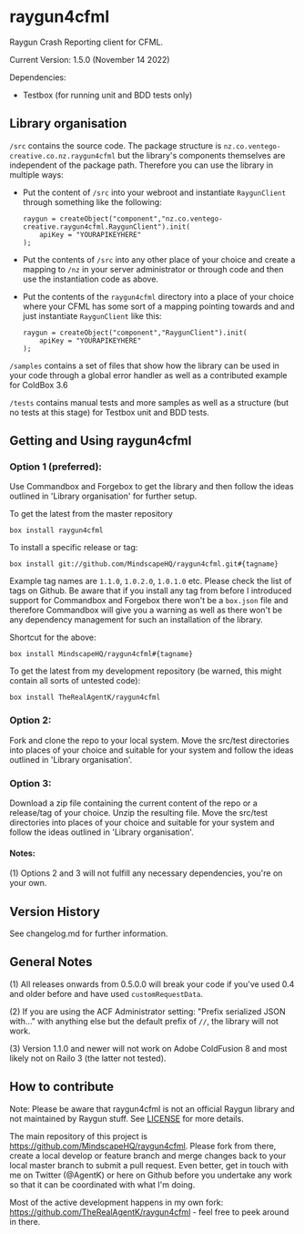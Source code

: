 raygun4cfml
===========

Raygun Crash Reporting client for CFML.

Current Version: 1.5.0 (November 14 2022)

Dependencies: 

- Testbox (for running unit and BDD tests only)

## Library organisation

`/src` contains the source code. The package structure is `nz.co.ventego-creative.co.nz.raygun4cfml` but the library's components themselves are independent of the package path. Therefore you can use the library in multiple ways:

- Put the content of `/src` into your webroot and instantiate `RaygunClient` through something like the following:

    ```
    raygun = createObject("component","nz.co.ventego-creative.raygun4cfml.RaygunClient").init(
        apiKey = "YOURAPIKEYHERE"
    );
    ```
- Put the contents of `/src` into any other place of your choice and create a mapping to `/nz` in your server administrator or through code and then use the instantiation code as above.

- Put the contents of the `raygun4cfml` directory into a place of your choice where your CFML has some sort of a mapping pointing towards and and just instantiate `RaygunClient` like this:
    
    ```
    raygun = createObject("component","RaygunClient").init(
        apiKey = "YOURAPIKEYHERE"
    );
    ```
    
`/samples` contains a set of files that show how the library can be used in your code through a global error handler as well as a contributed example for ColdBox 3.6

`/tests` contains manual tests and more samples as well as a structure (but no tests at this stage) for Testbox unit and BDD tests.

## Getting and Using raygun4cfml

### Option 1 (preferred):

Use Commandbox and Forgebox to get the library and then follow the ideas outlined in 'Library organisation' for further setup.

To get the latest from the master repository

```
box install raygun4cfml 
```

To install a specific release or tag:     

```
box install git://github.com/MindscapeHQ/raygun4cfml.git#{tagname}
```

Example tag names are `1.1.0`, `1.0.2.0`, `1.0.1.0` etc. Please check the list of tags on Github. Be aware that if you install any tag from before I introduced support for Commandbox and Forgebox there won't be a `box.json` file and therefore Commandbox will give you a warning as well as there won't be any dependency management for such an installation of the library.
    
Shortcut for the above:
 
```
box install MindscapeHQ/raygun4cfml#{tagname}
```

To get the latest from my development repository (be warned, this might contain all sorts of untested code):
  
```
box install TheRealAgentK/raygun4cfml
```

### Option 2:

Fork and clone the repo to your local system. Move the src/test directories into places of your choice and suitable for your system and follow the ideas outlined in 'Library organisation'.

### Option 3:

Download a zip file containing the current content of the repo or a release/tag of your choice. Unzip the resulting file. Move the src/test directories into places of your choice and suitable for your system and follow the ideas outlined in 'Library organisation'.

#### Notes: 

(1) Options 2 and 3 will not fulfill any necessary dependencies, you're on your own.

## Version History

See changelog.md for further information.

## General Notes

(1) All releases onwards from 0.5.0.0 will break your code if you've used 0.4 and older before and have used `customRequestData`. 

(2) If you are using the ACF Administrator setting: "Prefix serialized JSON with..." with anything else but the default prefix of `//`, the library will not work.

(3) Version 1.1.0 and newer will not work on Adobe ColdFusion 8 and most likely not on Railo 3 (the latter not tested).

## How to contribute

Note: Please be aware that raygun4cfml is not an official Raygun library and not maintained by Raygun stuff. See [LICENSE](LICENSE) for more details.

The main repository of this project is https://github.com/MindscapeHQ/raygun4cfml. Please fork from there, create a local develop or feature branch and merge changes back to your local master branch to submit a pull request. Even better, get in touch with me on Twitter (@AgentK) or here on Github before you undertake any work so that it can be coordinated with what I'm doing.

Most of the active development happens in my own fork: https://github.com/TheRealAgentK/raygun4cfml - feel free to peek around in there.








